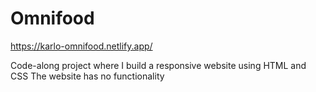 # Omnifood

https://karlo-omnifood.netlify.app/

Code-along project where I build a responsive website using HTML and CSS
The website has no functionality
